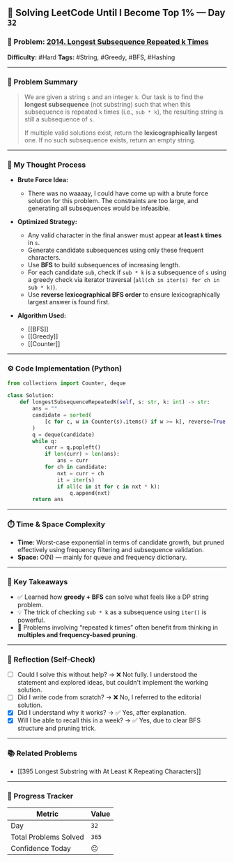 ## 🧠 Solving LeetCode Until I Become Top 1% — Day `32`

### 🔹 Problem: [2014. Longest Subsequence Repeated k Times](https://leetcode.com/problems/longest-subsequence-repeated-k-times/)

**Difficulty:** #Hard
**Tags:** #String, #Greedy, #BFS, #Hashing

---

### 📝 Problem Summary

> We are given a string `s` and an integer `k`. Our task is to find the **longest subsequence** (not substring) such that when this subsequence is repeated `k` times (i.e., `sub * k`), the resulting string is still a subsequence of `s`.
>
> If multiple valid solutions exist, return the **lexicographically largest** one. If no such subsequence exists, return an empty string.

---

### 🧠 My Thought Process

- **Brute Force Idea:**

  - There was no waaaay, I could have come up with a brute force solution for this problem. The constraints are too large, and generating all subsequences would be infeasible.

- **Optimized Strategy:**

  - Any valid character in the final answer must appear **at least `k` times** in `s`.
  - Generate candidate subsequences using only these frequent characters.
  - Use **BFS** to build subsequences of increasing length.
  - For each candidate `sub`, check if `sub * k` is a subsequence of `s` using a greedy check via iterator traversal (`all(ch in iter(s) for ch in sub * k)`).
  - Use **reverse lexicographical BFS order** to ensure lexicographically largest answer is found first.

- **Algorithm Used:**

  - [[BFS]]
  - [[Greedy]]
  - [[Counter]]

---

### ⚙️ Code Implementation (Python)

```python
from collections import Counter, deque

class Solution:
    def longestSubsequenceRepeatedK(self, s: str, k: int) -> str:
        ans = ""
        candidate = sorted(
            [c for c, w in Counter(s).items() if w >= k], reverse=True
        )
        q = deque(candidate)
        while q:
            curr = q.popleft()
            if len(curr) > len(ans):
                ans = curr
            for ch in candidate:
                nxt = curr + ch
                it = iter(s)
                if all(c in it for c in nxt * k):
                    q.append(nxt)
        return ans
```

---

### ⏱️ Time & Space Complexity

- **Time:** Worst-case exponential in terms of candidate growth, but pruned effectively using frequency filtering and subsequence validation.
- **Space:** O(N) — mainly for queue and frequency dictionary.

---

### 🧩 Key Takeaways

- ✅ Learned how **greedy + BFS** can solve what feels like a DP string problem.
- 💡 The trick of checking `sub * k` as a subsequence using `iter()` is powerful.
- 💭 Problems involving “repeated k times” often benefit from thinking in **multiples and frequency-based pruning**.

---

### 🔁 Reflection (Self-Check)

- [ ] Could I solve this without help? → ❌ Not fully. I understood the statement and explored ideas, but couldn't implement the working solution.
- [ ] Did I write code from scratch? → ❌ No, I referred to the editorial solution.
- [x] Did I understand why it works? → ✅ Yes, after explanation.
- [x] Will I be able to recall this in a week? → ✅ Yes, due to clear BFS structure and pruning trick.

---

### 📚 Related Problems

- [[395 Longest Substring with At Least K Repeating Characters]]

---

### 🚀 Progress Tracker

| Metric                | Value |
| --------------------- | ----- |
| Day                   | `32`  |
| Total Problems Solved | `365` |
| Confidence Today      | 😐    |
